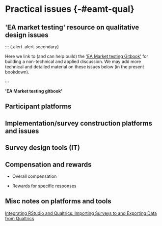 # Practical issues {-#eamt-qual}


## 'EA market testing' resource on qualitative design issues

::: {.alert .alert-secondary}

Here we link to (and can help build) the ['EA Market testing Gitbook'](https://effective-giving-marketing.gitbook.io/untitled/methodological-discussion/qualitative-design-issues) for building a non-technical and applied discussion.
We may add more technical and detailed material on these issues below (in the present bookdown).

:::

**'EA Market testing gitbook'**


## Participant platforms


## Implementation/survey construction platforms and issues

## Survey design tools (IT)


## Compensation and rewards

- Overall compensation

- Rewards for specific responses


## Misc notes on platforms and tools

[Integrating RStudio and Qualtrics: Importing Surveys to and Exporting Data from Qualtrics](https://www3.nd.edu/~sberry5/qualtricsAPI.html#will-this-really-help-me)
